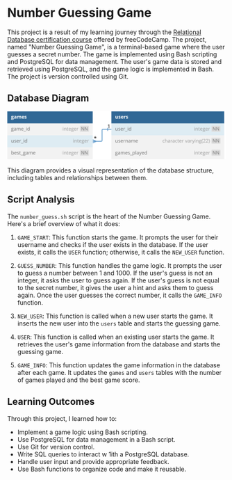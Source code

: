 # Number Guessing Game

This project is a result of my learning journey through the [Relational Database certification course](https://www.freecodecamp.org/learn/relational-database/) offered by freeCodeCamp. The project, named "Number Guessing Game", is a terminal-based game where the user guesses a secret number. The game is implemented using Bash scripting and PostgreSQL for data management. The user's game data is stored and retrieved using PostgreSQL, and the game logic is implemented in Bash. The project is version controlled using Git.

## Database Diagram

![number-guess-database-diagram.svg](images%2Fnumber-guess-database-diagram.svg)

This diagram provides a visual representation of the database structure, including tables and relationships between them.

## Script Analysis

The `number_guess.sh` script is the heart of the Number Guessing Game. Here's a brief overview of what it does:

1. `GAME_START`: This function starts the game. It prompts the user for their username and checks if the user exists in the database. If the user exists, it calls the `USER` function; otherwise, it calls the `NEW_USER` function.

2. `GUESS_NUMBER`: This function handles the game logic. It prompts the user to guess a number between 1 and 1000. If the user's guess is not an integer, it asks the user to guess again. If the user's guess is not equal to the secret number, it gives the user a hint and asks them to guess again. Once the user guesses the correct number, it calls the `GAME_INFO` function.

3. `NEW_USER`: This function is called when a new user starts the game. It inserts the new user into the `users` table and starts the guessing game.

4. `USER`: This function is called when an existing user starts the game. It retrieves the user's game information from the database and starts the guessing game.

5. `GAME_INFO`: This function updates the game information in the database after each game. It updates the `games` and `users` tables with the number of games played and the best game score.

## Learning Outcomes

Through this project, I learned how to:

- Implement a game logic using Bash scripting.
- Use PostgreSQL for data management in a Bash script.
- Use Git for version control.
- Write SQL queries to interact w 1ith a PostgreSQL database.
- Handle user input and provide appropriate feedback.
- Use Bash functions to organize code and make it reusable.
